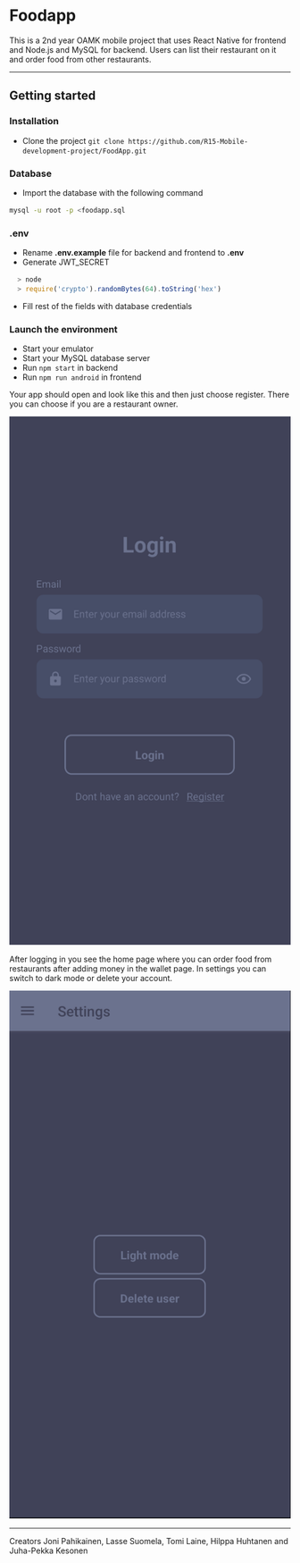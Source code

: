 # Foodapp

This is a 2nd year OAMK mobile project that uses React Native for frontend and Node.js and MySQL for backend. Users can list their restaurant on it and order food from other restaurants.

---

## Getting started

### Installation

- Clone the project `git clone https://github.com/R15-Mobile-development-project/FoodApp.git`

### Database

- Import the database with the following command

```sh
mysql -u root -p <foodapp.sql
```

### .env

- Rename **.env.example** file for backend and frontend to **.env**
- Generate JWT_SECRET

```js
  > node
  > require('crypto').randomBytes(64).toString('hex')
```

- Fill rest of the fields with database credentials

### Launch the environment

- Start your emulator
- Start your MySQL database server
- Run `npm start` in backend
- Run `npm run android` in frontend

Your app should open and look like this and then just choose register. There you can choose if you are a restaurant owner.

!["Login page"](./images/Login.png)

After logging in you see the home page where you can order food from restaurants after adding money in the wallet page. In settings you can switch to dark mode or delete your account.

!["Settings page"](./images/Settings.png)

---

Creators Joni Pahikainen, Lasse Suomela, Tomi Laine, Hilppa Huhtanen and Juha-Pekka Kesonen
